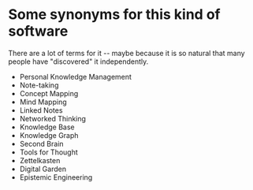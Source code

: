 # Some synonyms for this kind of software

There are a lot of terms for it -- maybe because it is so natural that many people have "discovered" it independently.

- Personal Knowledge Management
- Note-taking
- Concept Mapping
- Mind Mapping
- Linked Notes
- Networked Thinking
- Knowledge Base
- Knowledge Graph
- Second Brain
- Tools for Thought
- Zettelkasten
- Digital Garden
- Epistemic Engineering
